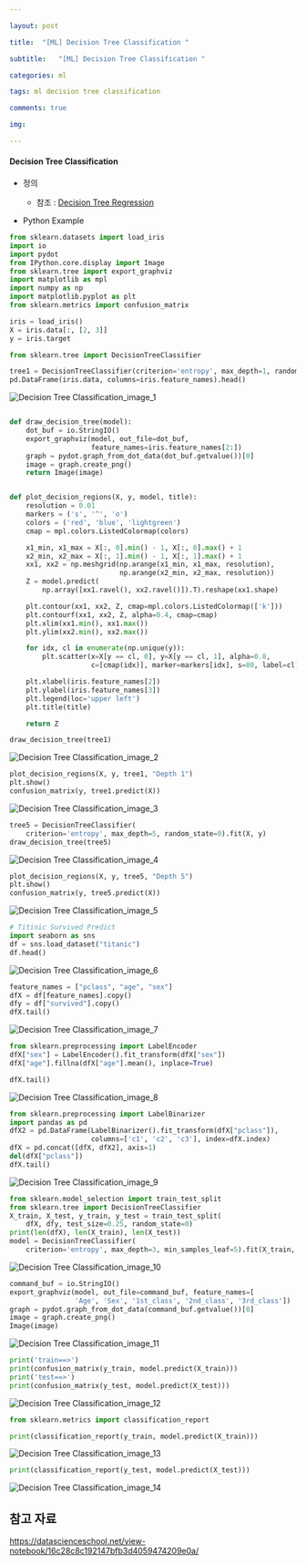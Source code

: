 ```yaml
---

layout: post

title:  "[ML] Decision Tree Classification "

subtitle:   "[ML] Decision Tree Classification "

categories: ml

tags: ml decision tree classification 

comments: true

img: 

---
```




#### Decision Tree Classification

* 정의
  - 참조 : [Decision Tree Regression](/_posts/2019-07-15_Decision_Tree_Regression.md)



* Python Example

```python
from sklearn.datasets import load_iris
import io
import pydot
from IPython.core.display import Image
from sklearn.tree import export_graphviz
import matplotlib as mpl
import numpy as np
import matplotlib.pyplot as plt
from sklearn.metrics import confusion_matrix

iris = load_iris()
X = iris.data[:, [2, 3]]
y = iris.target

from sklearn.tree import DecisionTreeClassifier

tree1 = DecisionTreeClassifier(criterion='entropy', max_depth=1, random_state=0).fit(X, y)
pd.DataFrame(iris.data, columns=iris.feature_names).head()
```

![Decision Tree Classification_image_1](/assets/img/machine_learning/Decision_Tree_Classification_image_1.PNG)

```python

def draw_decision_tree(model):
    dot_buf = io.StringIO()
    export_graphviz(model, out_file=dot_buf,
                    feature_names=iris.feature_names[2:])
    graph = pydot.graph_from_dot_data(dot_buf.getvalue())[0]
    image = graph.create_png()
    return Image(image)


def plot_decision_regions(X, y, model, title):
    resolution = 0.01
    markers = ('s', '^', 'o')
    colors = ('red', 'blue', 'lightgreen')
    cmap = mpl.colors.ListedColormap(colors)

    x1_min, x1_max = X[:, 0].min() - 1, X[:, 0].max() + 1
    x2_min, x2_max = X[:, 1].min() - 1, X[:, 1].max() + 1
    xx1, xx2 = np.meshgrid(np.arange(x1_min, x1_max, resolution),
                           np.arange(x2_min, x2_max, resolution))
    Z = model.predict(
        np.array([xx1.ravel(), xx2.ravel()]).T).reshape(xx1.shape)

    plt.contour(xx1, xx2, Z, cmap=mpl.colors.ListedColormap(['k']))
    plt.contourf(xx1, xx2, Z, alpha=0.4, cmap=cmap)
    plt.xlim(xx1.min(), xx1.max())
    plt.ylim(xx2.min(), xx2.max())

    for idx, cl in enumerate(np.unique(y)):
        plt.scatter(x=X[y == cl, 0], y=X[y == cl, 1], alpha=0.8,
                    c=[cmap(idx)], marker=markers[idx], s=80, label=cl)

    plt.xlabel(iris.feature_names[2])
    plt.ylabel(iris.feature_names[3])
    plt.legend(loc='upper left')
    plt.title(title)

    return Z

draw_decision_tree(tree1)
```

![Decision Tree Classification_image_2](/assets/img/machine_learning/Decision_Tree_Classification_image_2.PNG)

```python
plot_decision_regions(X, y, tree1, "Depth 1")
plt.show()
confusion_matrix(y, tree1.predict(X))
```

![Decision Tree Classification_image_3](/assets/img/machine_learning/Decision_Tree_Classification_image_3.PNG)

```python
tree5 = DecisionTreeClassifier(
    criterion='entropy', max_depth=5, random_state=0).fit(X, y)
draw_decision_tree(tree5)
```

![Decision Tree Classification_image_4](/assets/img/machine_learning/Decision_Tree_Classification_image_4.PNG)

```python
plot_decision_regions(X, y, tree5, "Depth 5")
plt.show()
confusion_matrix(y, tree5.predict(X))
```

![Decision Tree Classification_image_5](/assets/img/machine_learning/Decision_Tree_Classification_image_5.PNG)



```python
# Titinic Survived Predict
import seaborn as sns
df = sns.load_dataset("titanic")
df.head()
```

![Decision Tree Classification_image_6](/assets/img/machine_learning/Decision_Tree_Classification_image_6.PNG)



```python
feature_names = ["pclass", "age", "sex"]
dfX = df[feature_names].copy()
dfy = df["survived"].copy()
dfX.tail()
```

![Decision Tree Classification_image_7](/assets/img/machine_learning/Decision_Tree_Classification_image_7.PNG)

```python
from sklearn.preprocessing import LabelEncoder
dfX["sex"] = LabelEncoder().fit_transform(dfX["sex"])
dfX["age"].fillna(dfX["age"].mean(), inplace=True)

dfX.tail()
```

![Decision Tree Classification_image_8](/assets/img/machine_learning/Decision_Tree_Classification_image_8.PNG)

```python
from sklearn.preprocessing import LabelBinarizer
import pandas as pd
dfX2 = pd.DataFrame(LabelBinarizer().fit_transform(dfX["pclass"]),
                    columns=['c1', 'c2', 'c3'], index=dfX.index)
dfX = pd.concat([dfX, dfX2], axis=1)
del(dfX["pclass"])
dfX.tail()
```

![Decision Tree Classification_image_9](/assets/img/machine_learning/Decision_Tree_Classification_image_9.PNG)

```python
from sklearn.model_selection import train_test_split
from sklearn.tree import DecisionTreeClassifier
X_train, X_test, y_train, y_test = train_test_split(
    dfX, dfy, test_size=0.25, random_state=0)
print(len(dfX), len(X_train), len(X_test))
model = DecisionTreeClassifier(
    criterion='entropy', max_depth=3, min_samples_leaf=5).fit(X_train, y_train)
```

![Decision Tree Classification_image_10](/assets/img/machine_learning/Decision_Tree_Classification_image_10.PNG)

```python
command_buf = io.StringIO()
export_graphviz(model, out_file=command_buf, feature_names=[
                'Age', 'Sex', '1st_class', '2nd_class', '3rd_class'])
graph = pydot.graph_from_dot_data(command_buf.getvalue())[0]
image = graph.create_png()
Image(image)
```

![Decision Tree Classification_image_11](/assets/img/machine_learning/Decision_Tree_Classification_image_11.PNG)

```python
print('train==>')
print(confusion_matrix(y_train, model.predict(X_train)))
print('test==>')
print(confusion_matrix(y_test, model.predict(X_test)))
```

![Decision Tree Classification_image_12](/assets/img/machine_learning/Decision_Tree_Classification_image_12.PNG)

```python
from sklearn.metrics import classification_report

print(classification_report(y_train, model.predict(X_train)))
```

![Decision Tree Classification_image_13](/assets/img/machine_learning/Decision_Tree_Classification_image_13.PNG)

```python 
print(classification_report(y_test, model.predict(X_test)))
```

![Decision Tree Classification_image_14](/assets/img/machine_learning/Decision_Tree_Classification_image_14.PNG)





## 참고 자료

https://datascienceschool.net/view-notebook/16c28c8c192147bfb3d4059474209e0a/